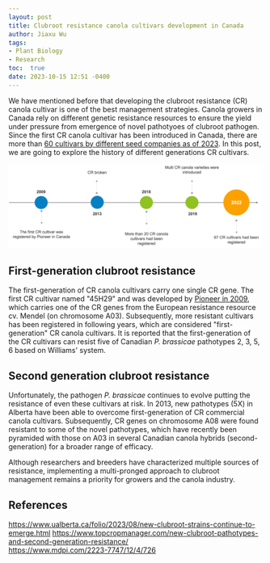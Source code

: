 ```yaml
---
layout: post
title: Clubroot resistance canola cultivars development in Canada
author: Jiaxu Wu
tags:
- Plant Biology
- Research
toc:  true
date: 2023-10-15 12:51 -0400
---  
```


We have mentioned before that developing the clubroot resistance (CR) canola cultivar is one of the best management strategies. Canola growers in Canada rely on different
genetic resistance resources to ensure the yield under pressure from emergence of novel pathotyoes of clubroot pathogen. Since the first CR canola cultivar has been introduced in Canada, there are more than [60 cultivars by different seed companies as of 2023](https://www.canolacouncil.org/canola-encyclopedia/diseases/clubroot/).
In this post, we are going to explore the history of different generations CR cultivars.   

![avatar](/blogpics/CR.jpg)
 
## First-generation clubroot resistance  

The first-generation of CR canola cultivars carry one single CR gene. 
The first CR cultivar named "45H29" and was developed by [Pioneer in 2009](https://inspection.canada.ca/active/netapp/regvar/regvare.aspx?id=4362), which carries one of the CR genes from the European resistance resource cv. Mendel (on chromosome A03). 
Subsequently, more resistant cultivars has been registered in following years, which are considered "first-generation" CR canola cultivars.
It is reported that the first-generation of the CR cultivars can resist five of Canadian *P. brassicae* pathotypes 2, 3, 5, 6 based on Williams' system.  

## Second generation clubroot resistance  

Unfortunately, the pathogen *P. brassicae* continues to evolve putting the resistance of even these cultivars at risk. In 2013, new pathotypes (5X) in Alberta have been able to overcome first-generation of CR commercial canola cultivars.
Subsequently, CR genes on chromosome A08 were found resistant to some of the novel pathotypes, which have recently been pyramided with those on A03 in several Canadian canola hybrids (second-generation) for a broader range of efficacy.

Although researchers and breeders have characterized multiple sources of resistance, implementing a multi-pronged approach to clubroot management remains a priority for growers and the canola industry.  

## References  

https://www.ualberta.ca/folio/2023/08/new-clubroot-strains-continue-to-emerge.html 
https://www.topcropmanager.com/new-clubroot-pathotypes-and-second-generation-resistance/   
https://www.mdpi.com/2223-7747/12/4/726  






